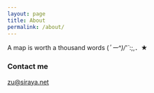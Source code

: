 ```yaml
---
layout: page
title: About
permalink: /about/
---
```


A map is worth a thousand words (*ﾟー^)/'`*:;,．★

### Contact me

[zu@siraya.net](mailto:zu@siraya.net)
